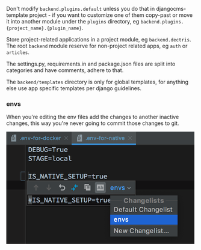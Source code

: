 Don't modify `backend.plugins.default` unless you do that in djangocms-template project - if you want to customize one of them copy-past or move it into another module under the `plugins` directory, eg `backend.plugins.{project_name}.{plugin_name}`.

Store project-related applications in a project module, eg `backend.dectris`. The root `backend` module reserve for non-project related apps, eg `auth` or `articles`.

The settings.py, requirements.in and package.json files are split into categories and have comments, adhere to that.

The `backend/templates` directory is only for global templates, for anything else use app specific templates per django guidelines.

### envs

When you're editing the env files add the changes to another inactive changes, this way you're never going to commit those changes to git.

![](/docs/guidelines/img/changset.png)
